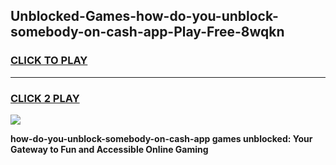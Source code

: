 
## Unblocked-Games-how-do-you-unblock-somebody-on-cash-app-Play-Free-8wqkn
<h3>
<a href="https://premium76.site?title=how-do-you-unblock-somebody-on-cash-app&ref=18A1">CLICK TO PLAY</a></h3>
<hr>

<h3>
<a href="https://premium76.site?title=how-do-you-unblock-somebody-on-cash-app&ref=18A1">CLICK 2 PLAY</a>
  
</h3>

<a href="https://premium76.site?title=how-do-you-unblock-somebody-on-cash-app&ref=18A1"><img src="https://clearcache.store/games.png"></a>


**how-do-you-unblock-somebody-on-cash-app games unblocked: Your Gateway to Fun and Accessible Online Gaming**
